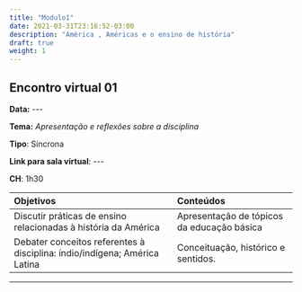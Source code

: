 ```yaml
---
title: "Modulo1"
date: 2021-03-31T23:16:52-03:00
description: "América , Américas e o ensino de história"
draft: true
weight: 1
---
```


## Encontro virtual 01

**Data:** ---

**Tema:** _Apresentação e reflexões sobre a disciplina_

**Tipo**: Síncrona

**Link para sala virtual**: ---

**CH**: 1h30

| Objetivos           | Conteúdos         |
|:--------------------|:------------------|
| Discutir práticas de ensino relacionadas à história da América | Apresentação de tópicos da educação básica |
|Debater conceitos referentes à disciplina: índio/indígena; América Latina | Conceituação, histórico e sentidos.

***
